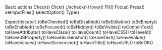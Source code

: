 Basic actions
Check()
Click()
Uncheck()
Hover()
Fill()
Focus)
Press()
setInputFiles()
selectOption()
Type()


Expect(locator).toBeChecked()
toBeDisabled()
toBeEditable()
toBeEmpty()
toBeEnabled()
toBeFocused()
toBeHidden()
toBeVisible()
toContainText()
toHaveAttribute()
toHaveClass()
toHaveCount()
toHaveCSS()
toHaveId()
toHaveJSProperty()
toHaveScreenshot()
toHaveText()
toHaveValue()
toHaveValues()
toHaveScreenshot()
toHaveTitle()
toHaveURL()
toBeOK()
